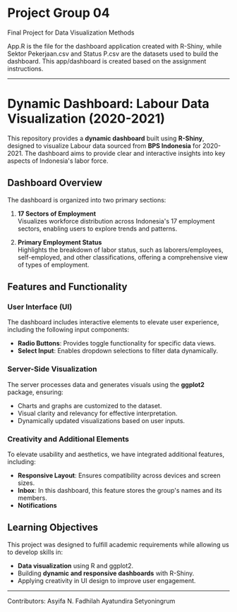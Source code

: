 # Project Group 04
Final Project for Data Visualization Methods

App.R is the file for the dashboard application created with R-Shiny, while Sektor Pekerjaan.csv and Status P.csv are the datasets used to build the dashboard. This app/dashboard is created based on the assignment instructions.

---
# Dynamic Dashboard: Labour Data Visualization (2020-2021)

This repository provides a **dynamic dashboard** built using **R-Shiny**, designed to visualize Labour data sourced from **BPS Indonesia** for 2020-2021. The dashboard aims to provide clear and interactive insights into key aspects of Indonesia's labor force. 

## Dashboard Overview

The dashboard is organized into two primary sections:  
1. **17 Sectors of Employment**  
   Visualizes workforce distribution across Indonesia's 17 employment sectors, enabling users to explore trends and patterns.  

2. **Primary Employment Status**  
   Highlights the breakdown of labor status, such as laborers/employees, self-employed, and other classifications, offering a comprehensive view of types of employment.

## Features and Functionality

### User Interface (UI)
The dashboard includes interactive elements to elevate user experience, including the following input components:
- **Radio Buttons**: Provides toggle functionality for specific data views.
- **Select Input**: Enables dropdown selections to filter data dynamically.

### Server-Side Visualization
The server processes data and generates visuals using the **ggplot2** package, ensuring:
- Charts and graphs are customized to the dataset.
- Visual clarity and relevancy for effective interpretation.
- Dynamically updated visualizations based on user inputs.

### Creativity and Additional Elements
To elevate usability and aesthetics, we have integrated additional features, including:
- **Responsive Layout**: Ensures compatibility across devices and screen sizes.
- **Inbox**: In this dashboard, this feature stores the group's names and its members.
- **Notifications**

## Learning Objectives
This project was designed to fulfill academic requirements while allowing us to develop skills in:
- **Data visualization** using R and ggplot2.
- Building **dynamic and responsive dashboards** with R-Shiny.
- Applying creativity in UI design to improve user engagement.

---
Contributors:
Asyifa N. Fadhilah
Ayatundira Setyoningrum
